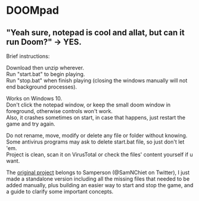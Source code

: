 # DOOMpad
"Yeah sure, notepad is cool and allat, but can it run Doom?" -> YES.
---
Brief instructions:

Download then unzip wherever.<br>
Run "start.bat" to begin playing.<br>
Run "stop.bat" when finish playing (closing the windows manually will not end background processes).<br>

Works on Windows 10.<br>
Don't click the notepad window, or keep the small doom window in foreground, otherwise controls won't work.<br>
Also, it crashes sometimes on start, in case that happens, just restart the game and try again.<br>

Do not rename, move, modify or delete any file or folder without knowing.<br>
Some antivirus programs may ask to delete start.bat file, so just don't let 'em.<br>
Project is clean, scan it on VirusTotal or check the files' content yourself if u want.<br>

The [original project](https://twitter.com/SamNChiet/status/1579906881887211520) belongs to Samperson (@SamNChiet on Twitter), I just made a standalone version including all the missing files that needed to be added manually, plus building an easier way to start and stop the game, and a guide to clarify some important concepts.

